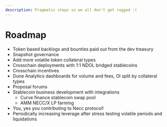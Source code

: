 ```yaml
---
description: Pragmatic steps so we all don't get rugged :(
---
```


# Roadmap

* Token based backlogs and bounties paid out from the dev treasury
* Snapshot governance
* Add more volatile token collateral types
* Crosschain deployments with 1:1 NDOL bridged stablecoins
* Crosschain incentives
* Dune Analytics dashboards for volume and fees, OI split by collateral types
* Proposal forums
* Stablecoin business development with integrations
  * Curve finance stablecoin swap pool
  * AMM NECC/X LP farming
* You, yes you contributing to Necc protocol!
* Periodically increasing leverage after stress testing volatile periods and liquidations
